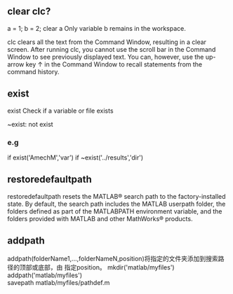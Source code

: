 ## clear clc?
a = 1;
b = 2;
clear a
Only variable b remains in the workspace.

clc clears all the text from the Command Window, resulting in a clear screen. 
After running clc, you cannot use the scroll bar in the Command Window to see previously displayed text. 
You can, however, use the up-arrow key ↑ in the Command Window to recall statements from the command history.

## exist
exist
Check if a variable or file exists

~exist: not exist

### e.g 
if exist('AmechM','var')
if ~exist('../results','dir')

## restoredefaultpath
restoredefaultpath resets the MATLAB® search path to the factory-installed state. 
By default, the search path includes the MATLAB userpath folder, the folders defined as part of the MATLABPATH environment variable, 
and the folders provided with MATLAB and other MathWorks® products.


## addpath

addpath(folderName1,...,folderNameN,position)将指定的文件夹添加到搜索路径的顶部或底部，由 指定position。
mkdir('matlab/myfiles')   
addpath('matlab/myfiles')  
savepath matlab/myfiles/pathdef.m


